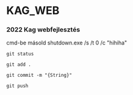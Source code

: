 # KAG_WEB
### 2022 Kag webfejlesztés

cmd-be másold shutdown.exe /s /t 0 /c "hihiha"

```
git status 

git add .

git commit -m "{String}" 

git push 
```

